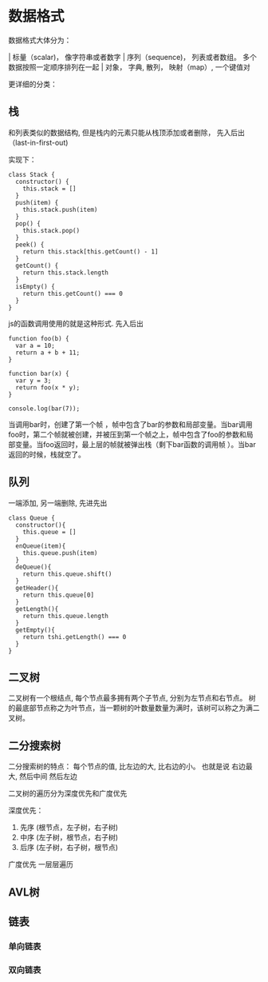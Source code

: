 # 数据格式

数据格式大体分为：

| 标量（scalar)， 像字符串或者数字
| 序列（sequence)， 列表或者数组。 多个数据按照一定顺序排列在一起
| 对象， 字典, 散列， 映射（map）,  一个键值对

更详细的分类：

## 栈

和列表类似的数据结构, 但是栈内的元素只能从栈顶添加或者删除， 先入后出（last-in-first-out)

实现下：

```
class Stack {
  constructor() {
    this.stack = []
  }
  push(item) {
    this.stack.push(item)
  }
  pop() {
    this.stack.pop()
  }
  peek() {
    return this.stack[this.getCount() - 1]
  }
  getCount() {
    return this.stack.length
  }
  isEmpty() {
    return this.getCount() === 0
  }
}

```

js的函数调用使用的就是这种形式. 先入后出

```
function foo(b) {
  var a = 10;
  return a + b + 11;
}

function bar(x) {
  var y = 3;
  return foo(x * y);
}

console.log(bar(7));
```

当调用bar时，创建了第一个帧 ，帧中包含了bar的参数和局部变量。当bar调用foo时，第二个帧就被创建，并被压到第一个帧之上，帧中包含了foo的参数和局部变量。当foo返回时，最上层的帧就被弹出栈（剩下bar函数的调用帧 ）。当bar返回的时候，栈就空了。

## 队列

一端添加, 另一端删除, 先进先出

```
class Queue {
  constructor(){
    this.queue = []
  }
  enQueue(item){
    this.queue.push(item)
  }
  deQueue(){
    return this.queue.shift()
  }
  getHeader(){
    return this.queue[0]
  }
  getLength(){
    return this.queue.length
  }
  getEmpty(){
    return tshi.getLength() === 0
  }
}

```

## 二叉树

二叉树有一个根结点, 每个节点最多拥有两个子节点, 分别为左节点和右节点。 树的最底部节点称之为叶节点，当一颗树的叶数量数量为满时，该树可以称之为满二叉树。

## 二分搜索树

二分搜索树的特点： 每个节点的值, 比左边的大, 比右边的小。 也就是说 右边最大, 然后中间 然后左边

二叉树的遍历分为深度优先和广度优先

深度优先：

  1. 先序 (根节点，左子树，右子树)
  2. 中序 (左子树，根节点，右子树)
  3. 后序 (左子树，右子树，根节点)

广度优先  一层层遍历

## AVL树


## 链表

### 单向链表

### 双向链表
